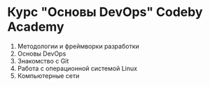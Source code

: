 # Курс "Основы DevOps" Codeby Academy

1. Методологии и фреймворки разработки  
2. Основы DevOps  
3. Знакомство с Git  
4. Работа с операционной системой Linux  
5. Компьютерные сети 
